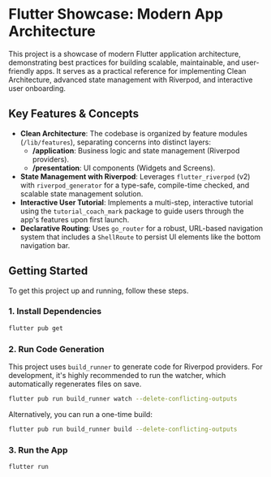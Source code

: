 # Flutter Showcase: Modern App Architecture

This project is a showcase of modern Flutter application architecture, demonstrating best practices for building scalable, maintainable, and user-friendly apps. It serves as a practical reference for implementing Clean Architecture, advanced state management with Riverpod, and interactive user onboarding.

## Key Features & Concepts

- **Clean Architecture**: The codebase is organized by feature modules (`/lib/features`), separating concerns into distinct layers:
  - **/application**: Business logic and state management (Riverpod providers).
  - **/presentation**: UI components (Widgets and Screens).
- **State Management with Riverpod**: Leverages `flutter_riverpod` (v2) with `riverpod_generator` for a type-safe, compile-time checked, and scalable state management solution.
- **Interactive User Tutorial**: Implements a multi-step, interactive tutorial using the `tutorial_coach_mark` package to guide users through the app's features upon first launch.
- **Declarative Routing**: Uses `go_router` for a robust, URL-based navigation system that includes a `ShellRoute` to persist UI elements like the bottom navigation bar.

## Getting Started

To get this project up and running, follow these steps.

### 1. Install Dependencies

```sh
flutter pub get
```

### 2. Run Code Generation

This project uses `build_runner` to generate code for Riverpod providers. For development, it's highly recommended to run the watcher, which automatically regenerates files on save.

```sh
flutter pub run build_runner watch --delete-conflicting-outputs
```

Alternatively, you can run a one-time build:

```sh
flutter pub run build_runner build --delete-conflicting-outputs
```

### 3. Run the App

```sh
flutter run
```
